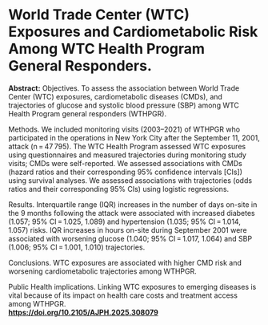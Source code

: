 # World Trade Center (WTC) Exposures and Cardiometabolic Risk Among WTC Health Program General Responders.  
**Abstract:** Objectives. To assess the association between World Trade Center (WTC) exposures, cardiometabolic diseases (CMDs), and trajectories of glucose and systolic blood pressure (SBP) among WTC Health Program general responders (WTHPGR).

Methods. We included monitoring visits (2003–2021) of WTHPGR who participated in the operations in New York City after the September 11, 2001, attack (n = 47 795). The WTC Health Program assessed WTC exposures using questionnaires and measured trajectories during monitoring study visits; CMDs were self-reported. We assessed associations with CMDs (hazard ratios and their corresponding 95% confidence intervals [CIs]) using survival analyses. We assessed associations with trajectories (odds ratios and their corresponding 95% CIs) using logistic regressions.

Results. Interquartile range (IQR) increases in the number of days on-site in the 9 months following the attack were associated with increased diabetes (1.057; 95% CI = 1.025, 1.089) and hypertension (1.035; 95% CI = 1.014, 1.057) risks. IQR increases in hours on-site during September 2001 were associated with worsening glucose (1.040; 95% CI = 1.017, 1.064) and SBP (1.006; 95% CI = 1.001, 1.010) trajectories.

Conclusions. WTC exposures are associated with higher CMD risk and worsening cardiometabolic trajectories among WTHPGR.

Public Health implications. Linking WTC exposures to emerging diseases is vital because of its impact on health care costs and treatment access among WTHPGR.  
**https://doi.org/10.2105/AJPH.2025.308079**
